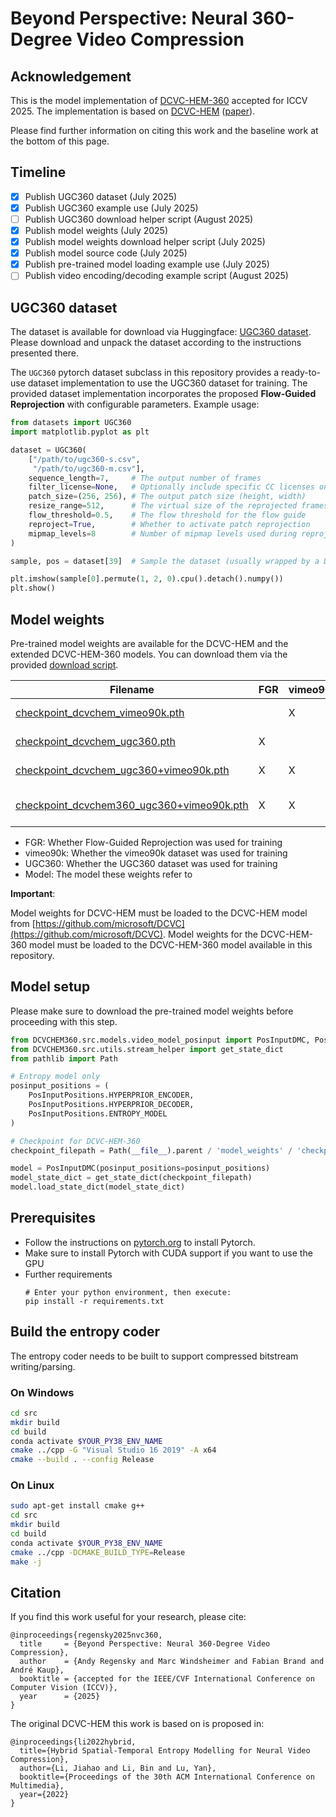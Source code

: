 # Beyond Perspective: Neural 360-Degree Video Compression

## Acknowledgement

This is the model implementation of [DCVC-HEM-360](.) accepted for ICCV 2025.
The implementation is based on [DCVC-HEM](https://github.com/microsoft/DCVC) ([paper](https://arxiv.org/abs/2207.05894)).

Please find further information on citing this work and the baseline work at the bottom of this page.

## Timeline

- [x] Publish UGC360 dataset (July 2025)
- [x] Publish UGC360 example use (July 2025)
- [ ] Publish UGC360 download helper script (August 2025)
- [x] Publish model weights (July 2025)
- [x] Publish model weights download helper script (July 2025)
- [x] Publish model source code (July 2025)
- [x] Publish pre-trained model loading example use (July 2025) 
- [ ] Publish video encoding/decoding example script (August 2025)

## UGC360 dataset

The dataset is available for download via Huggingface: [UGC360 dataset](https://huggingface.co/datasets/FAU-LMS/UGC360).
Please download and unpack the dataset according to the instructions presented there.

The `UGC360` pytorch dataset subclass in this repository provides a ready-to-use dataset implementation to use the UGC360 dataset for training.
The provided dataset implementation incorporates the proposed **Flow-Guided Reprojection** with configurable parameters.
Example usage:
```python
from datasets import UGC360
import matplotlib.pyplot as plt

dataset = UGC360(
    ["/path/to/ugc360-s.csv",
     "/path/to/ugc360-m.csv"],
    sequence_length=7,     # The output number of frames
    filter_license=None,   # Optionally include specific CC licenses only
    patch_size=(256, 256), # The output patch size (height, width)
    resize_range=512,      # The virtual size of the reprojected frames
    flow_threshold=0.5,    # The flow threshold for the flow guide
    reproject=True,        # Whether to activate patch reprojection
    mipmap_levels=8        # Number of mipmap levels used during reprojection 
)

sample, pos = dataset[39]  # Sample the dataset (usually wrapped by a Dataloader)

plt.imshow(sample[0].permute(1, 2, 0).cpu().detach().numpy())
plt.show()
```

## Model weights

Pre-trained model weights are available for the DCVC-HEM and the extended DCVC-HEM-360 models.
You can download them via the provided [download script](model_weights/download.py).

| Filename                                                                                                       | FGR | vimeo90k | UGC360 | Model        |
|----------------------------------------------------------------------------------------------------------------|-----|---------|--------|--------------|
| [checkpoint_dcvchem_vimeo90k.pth](https://drive.google.com/file/d/1fYXXJf9QsXg-teu44pkyB1BPJByZKz8k)           |     | X       |        | DCVC-HEM     |
| [checkpoint_dcvchem_ugc360.pth](https://drive.google.com/file/d/1eDEdguj7UU_e4VZ0UyHXEGMf_diETJxv)             | X   |         | X      | DCVC-HEM     |
| [checkpoint_dcvchem_ugc360+vimeo90k.pth](https://drive.google.com/file/d/1lsHVPawj5BRFgVhSDnNjMLWvcPyJ1gP0)    | X   | X       | X      | DCVC-HEM     |
| [checkpoint_dcvchem360_ugc360+vimeo90k.pth](https://drive.google.com/file/d/1-CrfeZ9ovkFh4OyojpFKmKWc1dwCSBcr) | X   | X       | X      | DCVC-HEM-360 |

- FGR: Whether Flow-Guided Reprojection was used for training
- vimeo90k: Whether the vimeo90k dataset was used for training
- UGC360: Whether the UGC360 dataset was used for training
- Model: The model these weights refer to

**Important**:

Model weights for DCVC-HEM must be loaded to the DCVC-HEM model from [https://github.com/microsoft/DCVC](https://github.com/microsoft/DCVC).
Model weights for the DCVC-HEM-360 model must be loaded to the DCVC-HEM-360 model available in this repository.

## Model setup

Please make sure to download the pre-trained model weights before proceeding with this step.

```python
from DCVCHEM360.src.models.video_model_posinput import PosInputDMC, PosInputPositions
from DCVCHEM360.src.utils.stream_helper import get_state_dict
from pathlib import Path

# Entropy model only
posinput_positions = (
    PosInputPositions.HYPERPRIOR_ENCODER,
    PosInputPositions.HYPERPRIOR_DECODER,
    PosInputPositions.ENTROPY_MODEL
)

# Checkpoint for DCVC-HEM-360
checkpoint_filepath = Path(__file__).parent / 'model_weights' / 'checkpoint_dcvchem360_ugc360+vimeo90k.pth'

model = PosInputDMC(posinput_positions=posinput_positions)
model_state_dict = get_state_dict(checkpoint_filepath)
model.load_state_dict(model_state_dict)
```

## Prerequisites

* Follow the instructions on [pytorch.org](https://pytorch.org/get-started/locally/) to install Pytorch.
* Make sure to install Pytorch with CUDA support if you want to use the GPU
* Further requirements
    ```
    # Enter your python environment, then execute:
    pip install -r requirements.txt
    ```

## Build the entropy coder

The entropy coder needs to be built to support compressed bitstream writing/parsing.

### On Windows
```bash
cd src
mkdir build
cd build
conda activate $YOUR_PY38_ENV_NAME
cmake ../cpp -G "Visual Studio 16 2019" -A x64
cmake --build . --config Release
```

### On Linux
```bash
sudo apt-get install cmake g++
cd src
mkdir build
cd build
conda activate $YOUR_PY38_ENV_NAME
cmake ../cpp -DCMAKE_BUILD_TYPE=Release
make -j
```

## Citation
If you find this work useful for your research, please cite:
```
@inproceedings{regensky2025nvc360,
  title     = {Beyond Perspective: Neural 360-Degree Video Compression},
  author    = {Andy Regensky and Marc Windsheimer and Fabian Brand and André Kaup},
  booktitle = {accepted for the IEEE/CVF International Conference on Computer Vision (ICCV)},
  year      = {2025}
}
```

The original DCVC-HEM this work is based on is proposed in:
```
@inproceedings{li2022hybrid,
  title={Hybrid Spatial-Temporal Entropy Modelling for Neural Video Compression},
  author={Li, Jiahao and Li, Bin and Lu, Yan},
  booktitle={Proceedings of the 30th ACM International Conference on Multimedia},
  year={2022}
}
```
